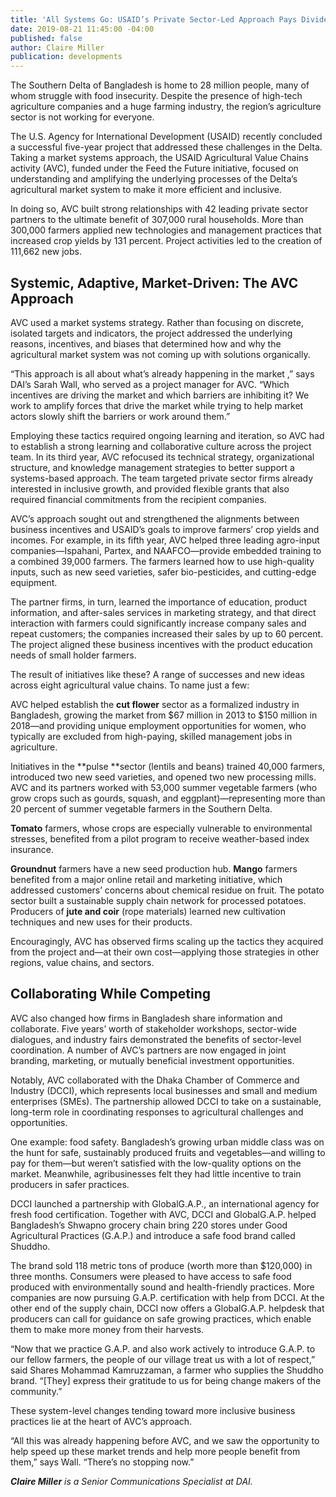 ```yaml
---
title: 'All Systems Go: USAID’s Private Sector-Led Approach Pays Dividends in Bangladesh'
date: 2019-08-21 11:45:00 -04:00
published: false
author: Claire Miller
publication: developments
---
```


The Southern Delta of Bangladesh is home to 28 million people, many of whom struggle with food insecurity. Despite the presence of high-tech agriculture companies and a huge farming industry, the region’s agriculture sector is not working for everyone.

The U.S. Agency for International Development (USAID) recently concluded a successful five-year project that addressed these challenges in the Delta. Taking a market systems approach, the USAID Agricultural Value Chains activity (AVC), funded under the Feed the Future initiative, focused on understanding and amplifying the underlying processes of the Delta’s agricultural market system to make it more efficient and inclusive.

In doing so, AVC built strong relationships with 42 leading private sector partners to the ultimate benefit of 307,000 rural households. More than 300,000 farmers applied new technologies and management practices that increased crop yields by 131 percent. Project activities led to the creation of 111,662 new jobs.

## Systemic, Adaptive, Market-Driven: The AVC Approach

AVC used a market systems strategy. Rather than focusing on discrete, isolated targets and indicators, the project addressed the underlying reasons, incentives, and biases that determined how and why the agricultural market system was not coming up with solutions organically.

“This approach is all about what’s already happening in the market ,” says DAI’s Sarah Wall, who served as a project manager for AVC. “Which incentives are driving the market and which barriers are inhibiting it? We work to amplify forces that drive the market while trying to help market actors slowly shift the barriers or work around them.”

Employing these tactics required ongoing learning and iteration, so AVC had to establish a strong learning and collaborative culture across the project team. In its third year, AVC refocused its technical strategy, organizational structure, and knowledge management strategies to better support a systems-based approach. The team targeted private sector firms already interested in inclusive growth, and provided flexible grants that also required financial commitments from the recipient companies.

AVC’s approach sought out and strengthened the alignments between business incentives and USAID’s goals to improve farmers’ crop yields and incomes. For example, in its fifth year, AVC helped three leading agro-input companies—Ispahani, Partex, and NAAFCO—provide embedded training to a combined 39,000 farmers. The farmers learned how to use high-quality inputs, such as new seed varieties, safer bio-pesticides, and cutting-edge equipment.

The partner firms, in turn, learned the importance of education, product information, and after-sales services in marketing strategy, and that direct interaction with farmers could significantly increase company sales and repeat customers; the companies increased their sales by up to 60 percent. The project aligned these business incentives with the product education needs of small holder farmers.

The result of initiatives like these? A range of successes and new ideas across eight agricultural value chains. To name just a few:

AVC helped establish the **cut flower** sector as a formalized industry in Bangladesh, growing the market from $67 million in 2013 to $150 million in 2018—and providing unique employment opportunities for women, who typically are excluded from high-paying, skilled management jobs in agriculture.

Initiatives in the \*\*pulse \*\*sector (lentils and beans) trained 40,000 farmers, introduced two new seed varieties, and opened two new processing mills.
AVC and its partners worked with 53,000 summer vegetable farmers (who grow crops such as gourds, squash, and eggplant)—representing more than 20 percent of summer vegetable farmers in the Southern Delta.

**Tomato** farmers, whose crops are especially vulnerable to environmental stresses, benefited from a pilot program to receive weather-based index insurance.

**Groundnut** farmers have a new seed production hub. **Mango** farmers benefited from a major online retail and marketing initiative, which addressed customers’ concerns about chemical residue on fruit. The potato sector built a sustainable supply chain network for processed potatoes. Producers of **jute and coir** (rope materials) learned new cultivation techniques and new uses for their products.

Encouragingly, AVC has observed firms scaling up the tactics they acquired from the project and—at their own cost—applying those strategies in other regions, value chains, and sectors.

## Collaborating While Competing

AVC also changed how firms in Bangladesh share information and collaborate. Five years’ worth of stakeholder workshops, sector-wide dialogues, and industry fairs demonstrated the benefits of sector-level coordination. A number of AVC’s partners are now engaged in joint branding, marketing, or mutually beneficial investment opportunities.

Notably, AVC collaborated with the Dhaka Chamber of Commerce and Industry (DCCI), which represents local businesses and small and medium enterprises (SMEs). The partnership allowed DCCI to take on a sustainable, long-term role in coordinating responses to agricultural challenges and opportunities.

One example: food safety. Bangladesh’s growing urban middle class was on the hunt for safe, sustainably produced fruits and vegetables—and willing to pay for them—but weren’t satisfied with the low-quality options on the market. Meanwhile, agribusinesses felt they had little incentive to train producers in safer practices.

DCCI launched a partnership with GlobalG.A.P., an international agency for fresh food certification. Together with AVC, DCCI and GlobalG.A.P. helped Bangladesh’s Shwapno grocery chain bring 220 stores under Good Agricultural Practices (G.A.P.) and introduce a safe food brand called Shuddho.

The brand sold 118 metric tons of produce (worth more than $120,000) in three months. Consumers were pleased to have access to safe food produced with environmentally sound and health-friendly practices. More companies are now pursuing G.A.P. certification with help from DCCI. At the other end of the supply chain, DCCI now offers a GlobalG.A.P. helpdesk that producers can call for guidance on safe growing practices, which enable them to make more money from their harvests.

“Now that we practice G.A.P. and also work actively to introduce G.A.P. to our fellow farmers, the people of our village treat us with a lot of respect,” said Shares Mohammad Kamruzzaman, a farmer who supplies the Shuddho brand. “\[They\] express their gratitude to us for being change makers of the community.”

These system-level changes tending toward more inclusive business practices lie at the heart of AVC’s approach.

“All this was already happening before AVC, and we saw the opportunity to help speed up these market trends and help more people benefit from them,” says Wall. “There’s no stopping now.”

***Claire Miller** is a Senior Communications Specialist at DAI.*